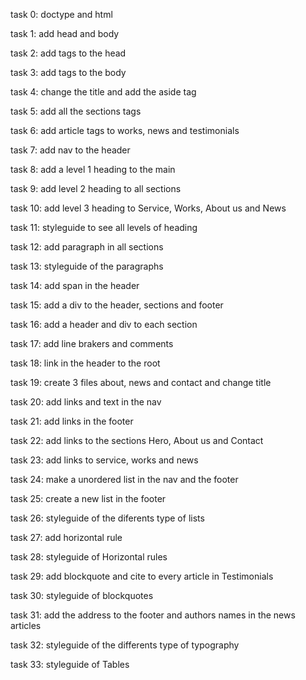 task 0: doctype and html

task 1: add head and body

task 2: add tags to the head

task 3: add tags to the body

task 4: change the title and add the aside tag

task 5: add all the sections tags

task 6: add article tags to works, news and testimonials

task 7: add nav to the header

task 8: add a level 1 heading to the main

task 9: add level 2 heading to all sections

task 10: add level 3 heading to Service, Works, About us and News

task 11: styleguide to see all levels of heading

task 12: add paragraph in all sections

task 13: styleguide of the paragraphs

task 14: add span in the header

task 15: add a div to the header, sections and footer

task 16: add a header and div to each section

task 17: add line brakers and comments

task 18: link in the header to the root

task 19: create 3 files about, news and contact and change title

task 20: add links and text in the nav

task 21: add links in the footer

task 22: add links to the sections Hero, About us and Contact

task 23: add links to service, works and news

task 24: make a unordered list in the nav and the footer

task 25: create a new list in the footer

task 26: styleguide of the diferents type of lists

task 27: add horizontal rule

task 28: styleguide of Horizontal rules

task 29: add blockquote and cite to every article in Testimonials

task 30: styleguide of blockquotes

task 31: add the address to the footer and authors names in the news articles

task 32: styleguide of the differents type of typography

task 33: styleguide of Tables